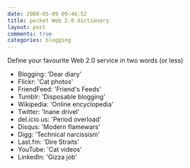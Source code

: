 ```yaml
---
date: 2008-05-09 09:46:52
title: pocket Web 2.0 dictionary
layout: post
comments: true
categories: blogging
---
```

Define your favourite Web 2.0 service in two words (or less)

- Blogging: 'Dear diary'
- Flickr: 'Cat photos'
- FriendFeed: 'Friend's Feeds'
- Tumblr: 'Disposable blogging'
- Wikipedia: 'Online encyclopedia'
- Twitter: 'Inane drivel'
- del.icio.us: 'Period overload'
- Disqus: 'Modern flamewars'
- Digg: 'Technical narcissism'
- Last.fm: 'Dire Straits'
- YouTube: 'Cat videos'
- LinkedIn: 'Gizza job'
